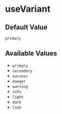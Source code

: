 # useVariant

## Default Value

`primary`

## Available Values

- `primary`
- `secondary`
- `success`
- `danger`
- `warning`
- `info`
- `light`
- `dark`
- `link`
